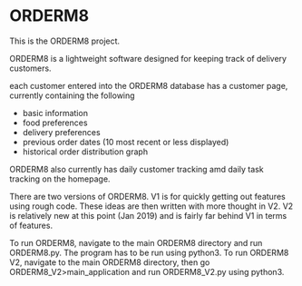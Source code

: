 # ORDERM8
This is the ORDERM8 project.

ORDERM8 is a lightweight software designed for keeping track of delivery customers. 

each customer entered into the ORDERM8 database has a customer page, currently containing the following
- basic information
- food preferences
- delivery preferences
- previous order dates (10 most recent or less displayed)
- historical order distribution graph

ORDERM8 also currently has daily customer tracking amd daily task tracking on the homepage. 

There are two versions of ORDERM8. V1 is for quickly getting out features using rough code. These ideas are then written with more thought in V2. V2 is relatively new at this point (Jan 2019) and is fairly far behind V1 in terms of features.

To run ORDERM8, navigate to the main ORDERM8 directory and run ORDERM8.py. The program has to be run using python3.
To run ORDERM8 V2, navigate to the main ORDERM8 directory, then go ORDERM8_V2>main_application and run ORDERM8_V2.py using python3.
